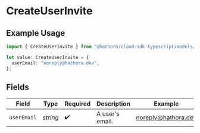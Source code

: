 # CreateUserInvite

## Example Usage

```typescript
import { CreateUserInvite } from "@hathora/cloud-sdk-typescript/models/components";

let value: CreateUserInvite = {
  userEmail: "noreply@hathora.dev",
};
```

## Fields

| Field               | Type                | Required            | Description         | Example             |
| ------------------- | ------------------- | ------------------- | ------------------- | ------------------- |
| `userEmail`         | *string*            | :heavy_check_mark:  | A user's email.     | noreply@hathora.dev |